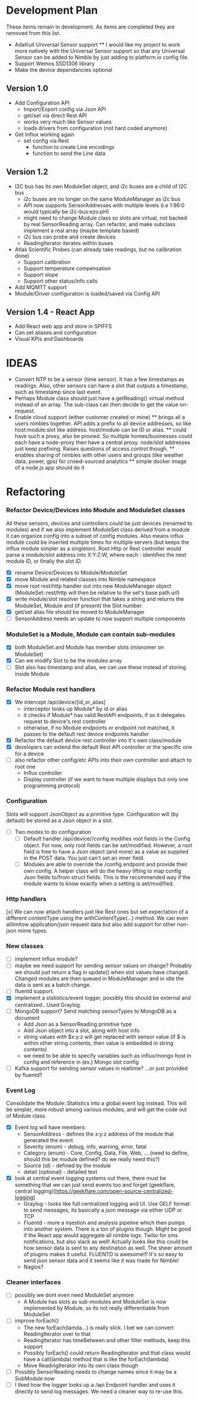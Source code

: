 # Development Plan

These items remain in development. As items are completed they are removed from this list.
* Adafruit Universal Sensor support 
** I would like my project to work more natively with the Universal Sensor support so that any Universal Sensor 
can be added to Nimble by just adding to platform.io config file.
* Support Wemos SSD1306 library
* Make the device dependancies optional

## Version 1.0
* Add Configuration API
  * Import/Export config via Json API
  * get/set via direct Rest API
  * works very much like Sensor values
  * loads drivers from configuration (not hard coded anymore)
* Get Influx working again
  * set config via Rest
     * function to create Line encodings
     * function to send the Line data

## Version 1.2
* I2C bus has its own ModuleSet object, and i2c buses are a child of I2C bus
     * i2c buses are no longer on the same ModuleManager as i2c bus
     * API now supports SensorAddresses with multiple levels (i.e 1:96:0 would typically be i2c-bus:ezo:pH)
     * might need to change Module class so slots are virtual, not backed by real SensorReading array. Can refactor, and make subclass implement a real array (maybe template based)
     * i2c bus can probe and create devices
     * ReadingIterator iterates within buses
* Atlas Scientific Probes (can already take readings, but no calibration done)
     * Support calibration
     * Support temperature compensation
     * Support slope
     * Support other status/info calls
* Add MQMTT support
* Module/Driver configuration is loaded/saved via Config API

## Version 1.4 - React App
* Add React web app and store in SPIFFS
* Can set aliases and configuration
* Visual KPIs and Dashboards
   
# IDEAS
* Convert NTP to be a sensor (time sensor). It has a few timestamps as readings. Also, other sensors can have a slot that outputs a timestamp, such as timestamp since last event.
* Perhaps Module class should just have a getReading() virtual method instead of an array. The sub-class can then decide to get the value on-request.
* Enable cloud support (either customer created or mine)
     ** brings all a users nimbles together. API adds a prefix to all device addresses, so like host:module:slot like address. host/module can be ID or alias.
     ** could have such a proxy, also be proxied. So multiple homes/businesses could each have a node-proxy then have a central proxy. node/slot addresses just keep prefixing. Raises questions of access control though.
     ** enables sharing of nimbles with other users and groups (like weather data, power, gps) for crowd-sourced analytics
     ** simple docker image of a node.js app should do it

# Refactoring

### Refactor Device/Devices into Module and ModuleSet classes
All these sensors, devices and controllers could be just devices (renamed to modules) and if we also implement ModuleSet class 
derived from a module it can organize config into a subset of config modules. Also means influx module could be inserted multiple
times for multiple servers (but keeps the influx module simpler as a singleton). Root Http or Rest controller would parse a 
module/slot address into X:Y:Z:W, where each : identifies the next module ID, or finally the slot ID.
* [x] rename Device/Devices to Module/ModuleSet
* [x] move Module and related classes into Nimble namespace
* [x] move root rest/http handler out into new ModuleManager object (ModuleSet::rest/http will then be relative to the set's base path url)
* [x] write module/slot resolver function that takes a string and returns the ModuleSet, Module and (if present) the Slot number.
* [x] get/set alias file should be moved to ModuleManager
* [ ] SensorAddress needs an update to now support multiple components

### ModuleSet is a Module, Module can contain sub-modules
* [x] both ModuleSet and Module has member slots (misnomer on ModuleSet)
* [x] Can we modify Slot to be the modules array
* [ ] Slot also has timestamp and alias, we can use these instead of storing inside Module

### Refactor Module rest handlers
* [x] We intercept /api/device/[id_or_alias]
     * interceptor looks up Module* by id or alias
     * it checks if Module* has valid RestAPI endpoints, if so it delegates request to device's rest controller
     * otherwise, if no Module endpoints or endpoint not matched, it passes to the default rest device endpoints handler
* [x] Refactor the default device rest controller into it's own class/module
* [x] developers can extend the default Rest API controller or the specific one for a device
* [ ] also refactor other config/etc APIs into their own controller and attach to root one
     * Influx controller
     * Display controller (if we want to have multiple displays but only one programming protocol)

### Configuration
Slots will support JsonObject as a primitive type. Configuration will (by default) be stored as a Json object in a slot.
* [ ] Two modes to do configuration
     * [ ] Default handler /api/device/<addr>/config modifies root fields in the Config object. For now, only root fields can be set/modified. However, a root field is free to have a Json object (and more) as a value as supplied in the POST data. You just can't set an inner field.
     * [ ] Modules are able to override the /config endpoint and provide their own config. A helper class will do the heavy lifting to map config Json fields to/from struct fields. This is the recommended way if the module wants to know exactly when a setting is set/modified.

### Http handlers
[x] We can now attach handlers just like Rest ones but set expectation of a different contentType using the withContentType(...) 
method. We can even alllimitow application/json request data but also add support for other non-json mime types. 

### New classes
* [ ] implement influx module?
* [ ] maybe we need support for sending sensor values on change? Probably we should just return a flag in update() when slot values have changed. Changed modules are then queued in ModuleManager and in idle the data is sent as a batch change.
* [ ] fluentd support.
* [x] implement a statistics/event logger, possibly this should be external and centralized.. Used Graylog.
* [ ] MongoDB support? Send matching sensorTypes to MongoDB as a document
     * Add Json as a SensorReading primitive type
     * Add Json object into a slot, along with host info
     * string values with $x:y:z will get replaced with sensor value (if $ is within other string contents, then value is embedded in string contents)
     * we need to be able to specify variables such as influx/mongo host in config and reference in (ex.) Mongo slot config
* [ ] Kafka support for sending sensor values in realtime? ...or just provided by fluentd?

### Event Log
Consolidate the Module::Statistics into a global event log instead. This will be simpler, more robust among various modules, and will get the code out of Module class.
* [x] Event log will have members:
     * SensorAddress     - defines the x:y:z address of the module that generated the event
     * Severity (enum)   - debug, info, warning, error, fatal
     * Category (enum)   - Core, Config, Data, File, Web, ... (need to define, should this be module defined? do we really need this?)
     * Source (id)       - defined by the module
     * detail (optional) - detailed text
* [x] look at central event logging systems out there, there must be something that we can just send events too and forget  (geekflare, central logging)[https://geekflare.com/open-source-centralized-logging]
     * Graylog - looks like full centralized logging and UI. Use GELF format to send messages, its basically a json message via either UDP or TCP
     * Fluentd - more a injestion and analysis pipeline which then pumps into another system. There is a ton of plugins though. Might be good if the React app would aggregate all nimble logs. Twilio for sms notifications, but also slack as well! Actually looks like this could be how sensor data is sent to any destination as well. The sheer amount of plugins makes it useful. FLUENTD is awesome!!! It's so easy to send json sensor data and it seems like it was made for Nimble!
     * Nagios?


### Cleaner interfaces
* [ ] possibly we dont even need ModuleSet anymore
     * A Module has slots as sub-modules and ModuleSet is now implemented by Module, so its not really differentiable from ModuleSet
* [ ] improve forEach()
     * The new forEach(lamda...) is really slick. I bet we can convert ReadingIterator over to that
     * ReadingIterator has timeBetween and other filter methods, keep this support
     * Possibly forEach() could return ReadingIterator and that class would have a call(lambda) method that is like the forEach(lambda)
     * Move ReadingIterator into its own class though 
* [ ] Possibly SensorReading needs to change names since it may be a SubModule now
* [ ] I liked how the logger looks up a /api Endpoint handler and uses it directly to send log messages. We need a cleaner way to re-use this.